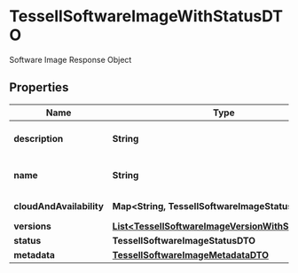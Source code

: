 

# TessellSoftwareImageWithStatusDTO

Software Image Response Object

## Properties

Name | Type | Description | Notes
------------ | ------------- | ------------- | -------------
**description** | **String** | Description of the SoftwareImage. |  [optional]
**name** | **String** | Name of the Software Image. |  [optional]
**cloudAndAvailability** | **Map&lt;String, TessellSoftwareImageStatusDTO&gt;** | Cloud and Location detail |  [optional]
**versions** | [**List&lt;TessellSoftwareImageVersionWithStatusDTO&gt;**](TessellSoftwareImageVersionWithStatusDTO.md) |  |  [optional]
**status** | **TessellSoftwareImageStatusDTO** |  |  [optional]
**metadata** | [**TessellSoftwareImageMetadataDTO**](TessellSoftwareImageMetadataDTO.md) |  |  [optional]



